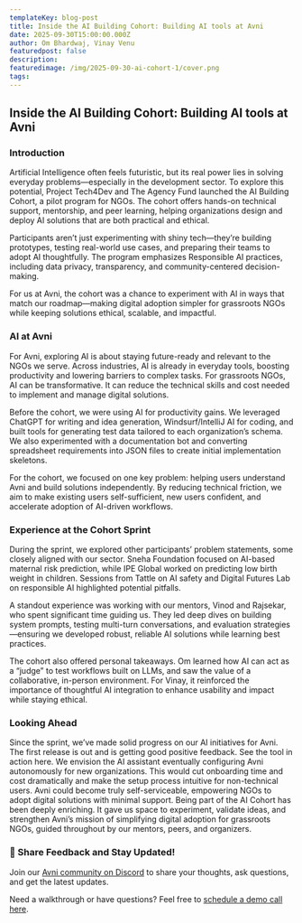 ```yaml
---
templateKey: blog-post
title: Inside the AI Building Cohort: Building AI tools at Avni
date: 2025-09-30T15:00:00.000Z
author: Om Bhardwaj, Vinay Venu
featuredpost: false
description: 
featuredimage: /img/2025-09-30-ai-cohort-1/cover.png
tags:
---
```



## Inside the AI Building Cohort: Building AI tools at Avni

### Introduction
Artificial Intelligence often feels futuristic, but its real power lies in solving everyday problems—especially in the development sector. To explore this potential, Project Tech4Dev and The Agency Fund launched the AI Building Cohort, a pilot program for NGOs. The cohort offers hands-on technical support, mentorship, and peer learning, helping organizations design and deploy AI solutions that are both practical and ethical.

Participants aren’t just experimenting with shiny tech—they’re building prototypes, testing real-world use cases, and preparing their teams to adopt AI thoughtfully. The program emphasizes Responsible AI practices, including data privacy, transparency, and community-centered decision-making.

For us at Avni, the cohort was a chance to experiment with AI in ways that match our roadmap—making digital adoption simpler for grassroots NGOs while keeping solutions ethical, scalable, and impactful.

### AI at Avni
For Avni, exploring AI is about staying future-ready and relevant to the NGOs we serve. Across industries, AI is already in everyday tools, boosting productivity and lowering barriers to complex tasks. For grassroots NGOs, AI can be transformative. It can reduce the technical skills and cost needed to implement and manage digital solutions. 

Before the cohort, we were using AI for productivity gains. We leveraged ChatGPT for writing and idea generation, Windsurf/IntelliJ AI for coding, and built tools for generating test data tailored to each organization’s schema. We also experimented with a documentation bot and converting spreadsheet requirements into JSON files to create initial implementation skeletons.

For the cohort, we focused on one key problem: helping users understand Avni and build solutions independently. By reducing technical friction, we aim to make existing users self-sufficient, new users confident, and accelerate adoption of AI-driven workflows.

### Experience at the Cohort Sprint
During the sprint, we explored other participants’ problem statements, some closely aligned with our sector. Sneha Foundation focused on AI-based maternal risk prediction, while IPE Global worked on predicting low birth weight in children. Sessions from Tattle on AI safety and Digital Futures Lab on responsible AI highlighted potential pitfalls.

A standout experience was working with our mentors, Vinod and Rajsekar, who spent significant time guiding us. They led deep dives on building system prompts, testing multi-turn conversations, and evaluation strategies—ensuring we developed robust, reliable AI solutions while learning best practices.

The cohort also offered personal takeaways. Om learned how AI can act as a “judge” to test workflows built on LLMs, and saw the value of a collaborative, in-person environment. For Vinay, it reinforced the importance of thoughtful AI integration to enhance usability and impact while staying ethical.

### Looking Ahead
Since the sprint, we’ve made solid progress on our AI initiatives for Avni. The first release is out and is getting good positive feedback. See the tool in action here.
We envision the AI assistant eventually configuring Avni autonomously for new organizations. This would cut onboarding time and cost dramatically and make the setup process intuitive for non-technical users. Avni could become truly self-serviceable, empowering NGOs to adopt digital solutions with minimal support.
Being part of the AI Cohort has been deeply enriching. It gave us space to experiment, validate ideas, and strengthen Avni’s mission of simplifying digital adoption for grassroots NGOs, guided throughout by our mentors, peers, and organizers.


### 💬 Share Feedback and Stay Updated!

Join our [Avni community on Discord](https://discord.gg/VRZQYdcyuG) to share your thoughts, ask questions, and get the latest updates.

Need a walkthrough or have questions? Feel free to [schedule a demo call here](https://avniproject.org/).